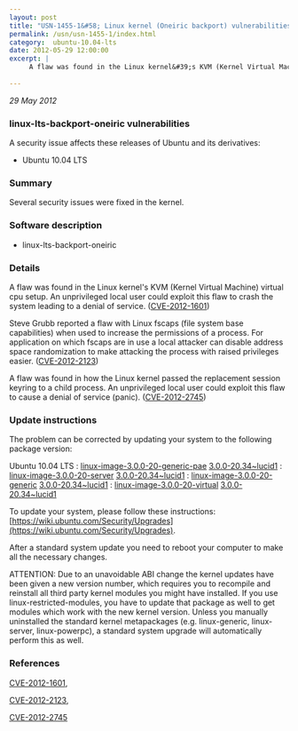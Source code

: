 ```yaml
---
layout: post
title: "USN-1455-1&#58; Linux kernel (Oneiric backport) vulnerabilities"
permalink: /usn/usn-1455-1/index.html
category:  ubuntu-10.04-lts
date: 2012-05-29 12:00:00
excerpt: |
     A flaw was found in the Linux kernel&#39;s KVM (Kernel Virtual Machine) virtual cpu setup. An unprivileged local user could exploit this flaw to crash the system leading to a denial of service. ([CVE-2012-1601](http://people.ubuntu.com/~ubuntu-security/cve/CVE-2012-1601))
    
--- 
```

 
 

*29 May 2012*

### linux-lts-backport-oneiric vulnerabilities

A security issue affects these releases of Ubuntu and its derivatives:

* Ubuntu 10.04 LTS

### Summary

Several security issues were fixed in the kernel. 

### Software description

* linux-lts-backport-oneiric 

### Details

 A flaw was found in the Linux kernel&#39;s KVM (Kernel Virtual Machine) virtual cpu setup. An unprivileged local user could exploit this flaw to crash the system leading to a denial of service. ([CVE-2012-1601](http://people.ubuntu.com/~ubuntu-security/cve/CVE-2012-1601))

Steve Grubb reported a flaw with Linux fscaps (file system base capabilities) when used to increase the permissions of a process. For application on which fscaps are in use a local attacker can disable address space randomization to make attacking the process with raised privileges easier. ([CVE-2012-2123](http://people.ubuntu.com/~ubuntu-security/cve/CVE-2012-2123))

A flaw was found in how the Linux kernel passed the replacement session keyring to a child process. An unprivileged local user could exploit this flaw to cause a denial of service (panic). ([CVE-2012-2745](http://people.ubuntu.com/~ubuntu-security/cve/CVE-2012-2745)) 

### Update instructions

The problem can be corrected by updating your system to the following package version:

Ubuntu 10.04 LTS
 : [linux-image-3.0.0-20-generic-pae](https://launchpad.net/ubuntu/+source/linux-lts-backport-oneiric) <span> [3.0.0-20.34~lucid1](https://launchpad.net/ubuntu/+source/linux-lts-backport-oneiric/3.0.0-20.34~lucid1) </span> 
 : [linux-image-3.0.0-20-server](https://launchpad.net/ubuntu/+source/linux-lts-backport-oneiric) <span> [3.0.0-20.34~lucid1](https://launchpad.net/ubuntu/+source/linux-lts-backport-oneiric/3.0.0-20.34~lucid1) </span> 
 : [linux-image-3.0.0-20-generic](https://launchpad.net/ubuntu/+source/linux-lts-backport-oneiric) <span> [3.0.0-20.34~lucid1](https://launchpad.net/ubuntu/+source/linux-lts-backport-oneiric/3.0.0-20.34~lucid1) </span> 
 : [linux-image-3.0.0-20-virtual](https://launchpad.net/ubuntu/+source/linux-lts-backport-oneiric) <span> [3.0.0-20.34~lucid1](https://launchpad.net/ubuntu/+source/linux-lts-backport-oneiric/3.0.0-20.34~lucid1) </span> 

To update your system, please follow these instructions: [https://wiki.ubuntu.com/Security/Upgrades](https://wiki.ubuntu.com/Security/Upgrades).

After a standard system update you need to reboot your computer to make all the necessary changes.

ATTENTION: Due to an unavoidable ABI change the kernel updates have been given a new version number, which requires you to recompile and reinstall all third party kernel modules you might have installed. If you use linux-restricted-modules, you have to update that package as well to get modules which work with the new kernel version. Unless you manually uninstalled the standard kernel metapackages (e.g. linux-generic, linux-server, linux-powerpc), a standard system upgrade will automatically perform this as well. 

### References

 
 [CVE-2012-1601](http://people.ubuntu.com/~ubuntu-security/cve/CVE-2012-1601), 

 [CVE-2012-2123](http://people.ubuntu.com/~ubuntu-security/cve/CVE-2012-2123), 

 [CVE-2012-2745](http://people.ubuntu.com/~ubuntu-security/cve/CVE-2012-2745)
 

